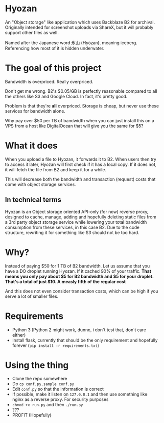 # Hyozan

An "Object storage" like application which uses Backblaze B2 for archival. Originally intended for screenshot uploads via ShareX, but it will probably support other files as well.

Named after the Japanese word 氷山 (Hyōzan), meaning iceberg. Referencing how most of it is hidden underwater.

# The goal of this project

Bandwidth is overpriced. Really overpriced.

Don't get me wrong. B2's $0.05/GB is perfectly reasonable compared to all the others like S3 and Google Cloud. In fact, it's pretty good.

Problem is that they're **all** overpriced. Storage is cheap, but never use these services for bandwidth alone.

Why pay over $50 per TB of bandwidth when you can just install this on a VPS from a host like DigitalOcean that will give you the same for $5?

# What it does

When you upload a file to Hyozan, it forwards it to B2. When users then try to access it later, Hyozan will first check if it has a local copy. If it does not, it will fetch the file from B2 and keep it for a while.

This will decrease both the bandwidth and transaction (request) costs that come with object storage services.

## In technical terms

Hyozan is an Object storage oriented API-only (for now) reverse proxy, designed to cache, manage, adding and hopefully deleting static files from a 3rd party object storage service while lowering your total bandwidth consumption from these services, in this case B2. Due to the code structure, rewriting it for something like S3 should not be too hard.

# Why?

Instead of paying $50 for 1 TB of B2 bandwidth. Let us assume that you have a DO droplet running Hyozan. If it cached 90% of your traffic. **That means you only pay about $5 for B2 bandwidth and $5 for your droplet. That's a total of just $10. A measly fifth of the regular cost**

And this does not even consider transaction costs, which can be high if you serve a lot of smaller files.

# Requirements

* Python 3 (Python 2 might work, dunno, i don't test that, don't care either)
* Install flask, currently that should be the only requirement and hopefully forever (``pip install -r requirements.txt``)

# Using the thing

* Clone the repo somewhere
* Do ``cp conf.py.sample conf.py``
* Edit ``conf.py`` so that the information is correct
* If possible, make it listen on ``127.0.0.1`` and then use something like nginx as a reverse proxy. For security purposes
* ``chmod +x run.py`` and then ``./run.py``
* ???
* PROFIT (Hopefully)